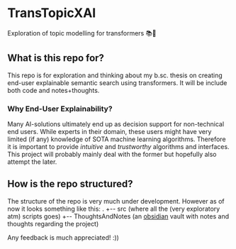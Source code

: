 # TransTopicXAI
Exploration of topic modelling for transformers 📚🤖

## What is this repo for? 
This repo is for exploration and thinking about my b.sc. thesis on creating end-user explainable semantic search using transformers. It will be include both code and notes+thoughts. 

### Why End-User Explainability?
Many AI-solutions ultimately end up as decision support for non-technical end users. While experts in their domain, these users might have very limited (if any) knowledge of SOTA machine learning algorithms. Therefore it is important to provide *intuitive* and *trustworthy* algorithms and interfaces. This project will probably mainly deal with the former but hopefully also attempt the later. 

## How is the repo structured? 
The structure of the repo is very much under development. However as of now it looks something like this: 
.
+-- src (where all the (very exploratory atm) scripts goes)
+-- ThoughtsAndNotes (an [obsidian](https://obsidian.md/) vault with notes and thoughts regarding the project)

Any feedback is much appreciated! :)) 

